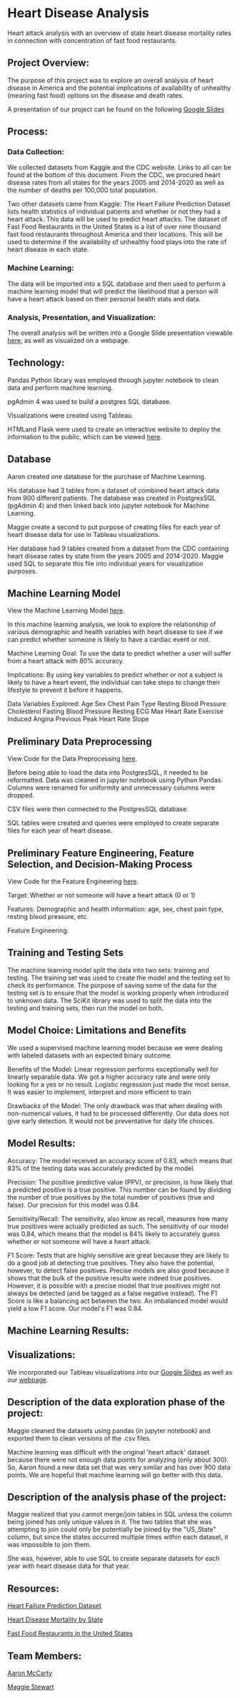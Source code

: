 # Heart Disease Analysis

Heart attack analysis with an overview of state heart disease mortality rates in connection with concentration of fast food restaurants.

## Project Overview:

The purpose of this project was to explore an overall analysis of heart disease in America and the potential implications of availability of unhealthy (meaning fast food) options on the disease and death rates. 

A presentation of our project can be found on the following [Google Slides](https://docs.google.com/presentation/d/1cJC_sjUArMiMfbOxWKrwwbX-4j2tHW_1R3M52RUsq64/edit?usp=sharing)

## Process:

### Data Collection:

We collected datasets from Kaggle and the CDC website. Links to all can be found at the bottom of this document.
From the CDC, we procured heart disease rates from all states for the years 2005 and 2014-2020 as well as the number of deaths per 100,000 total population.

Two other datasets came from Kaggle:
The Heart Failure Prediction Dataset lists health statistics of individual patients and whether or not they had a heart attack. This data will be used to predict heart attacks.
The dataset of Fast Food Restaurants in the United States is a list of over nine thousand fast food restaurants throughout America and their locations. This will be used to determine if the availability of unhealthy food plays into the rate of heart disease in each state.

### Machine Learning:

The data will be imported into a SQL database and then used to perform a machine learning model that will predict the likelihood that a person will have a heart attack based on their personal health stats and data.

### Analysis, Presentation, and Visualization:

The overall analysis will be written into a Google Slide presentation viewable [here](https://docs.google.com/presentation/d/1cJC_sjUArMiMfbOxWKrwwbX-4j2tHW_1R3M52RUsq64/edit?usp=sharing), as well as visualized on a webpage.

## Technology:
Pandas Python library was employed through jupyter notebook to clean data and perform machine learning.

pgAdmin 4 was used to build a postgres SQL database.

Visualizations were created using Tableau.

HTMLand Flask were used to create an interactive website to deploy the information to the public, which can be viewed [here]().

## Database

Aaron created one database for the purchase of Machine Learning. 

His database had 3 tables from a dataset of combined heart attack data from 900 different patients. The database was created in PostgresSQL (pgAdmin 4) and then linked back into jupyter notebook for Machine Learning. 



Maggie create a second to put purpose of creating files for each year of heart disease data for use in Tableau visualizations.

Her database had 9 tables created from a dataset from the CDC containing heart disease rates by state from the years 2005 and 2014-2020. Maggie used SQL to separate this file into individual years for visualization purposes.



## Machine Learning Model

View the Machine Learning Model [here](https://github.com/stewamag/Heart_Disease/blob/main/Heart_Pandas_Pickle.ipynb).

In this machine learning analysis, we look to explore the relationship of various demographic and health variables with heart disease to see if we can predict whether someone is likely to have a cardiac event or not.

Machine Learning Goal: To use the data to predict whether a user will suffer from a heart attack with 80% accuracy.

Implications: By using key variables to predict whether or not a subject is likely to have a heart event, the individual can take steps to change their lifestyle to prevent it before it happens.

Data Variables Explored:
Age
Sex
Chest Pain Type
Resting Blood Pressure
Cholesterol
Fasting Blood Pressure
Resting ECG
Max Heart Rate
Exercise Induced Angina
Previous Peak
Heart Rate Slope

## Preliminary Data Preprocessing

View Code for the Data Preprocessing [here](https://github.com/stewamag/Heart_Disease/blob/main/heart_disease_clean_data.ipynb).

Before being able to load the data into PostgresSQL, it needed to be reformatted. Data was cleaned in jupyter notebook using Python Pandas. Columns were renamed for uniformity and unnecessary columns were dropped.

CSV files were then connected to the PostgresSQL database.

SQL tables were created and queries were employed to create separate files for each year of heart disease.

## Preliminary Feature Engineering, Feature Selection, and Decision-Making Process

View Code for the Feature Engineering [here]().

Target: Whether or not someone will have a heart attack (0 or 1)

Features: Demographic and health information: age, sex, chest pain type, resting blood pressure, etc.

Feature Engineering: 

## Training and Testing Sets

The machine learning model split the data into two sets: training and testing. The training set was used to create the model and the testing set to check its performance. The purpose of saving some of the data for the testing set is to ensure that the model is working properly when introduced to unknown data. The SciKit library was used to split the data into the testing and training sets, then run the model on both.



## Model Choice: Limitations and Benefits

We used a supervised machine learning model because we were dealing with labeled datasets with an expected binary outcome.

Benefits of the Model: Linear regression performs exceptionally well for linearly separable data. We got a higher accuracy rate and were only looking for a yes or no result. Logistic regression just made the most sense. It was easier to implement, interpret and more efficient to train

Drawbacks of the Model: The only drawback was that when dealing with non-numerical values, it had to be processed differently. Our data does not give early detection. It would not be preventative for daily life choices. 

## Model Results:

Accuracy: The model received an accuracy score of 0.83, which means that 83% of the testing data was accurately predicted by the model. 

Precision: The positive predictive value (PPV), or precision, is how likely that a predicted positive is a true positive. This number can be found by dividing the number of true positives by the total number of positives (true and false). Our precision for this model was 0.84.

Sensitivity/Recall: The sensitivity, also know as recall, measures how many true positives were actually predicted as such. The sensitivity of our model was 0.84, which means that the model is 84% likely to accurately guess whether or not someone will have a heart attack.

F1 Score: Tests that are highly sensitive are great because they are likely to do a good job at detecting true positives. They also have the potential, however, to detect false positives. Precise models are also good because it shows that the bulk of the positive results were indeed true positives. However, it is possible with a precise model that true positives might not always be detected (and be tagged as a false negative instead). The F1 Score is like a balancing act between the two. An imbalanced model would yield a low F1 score. Our model's F1 was 0.84.

## Machine Learning Results:

## Visualizations:

We incorporated our Tableau visualizations into our [Google Slides](https://docs.google.com/presentation/d/1cJC_sjUArMiMfbOxWKrwwbX-4j2tHW_1R3M52RUsq64/edit?usp=sharing) as well as our [webpage]().

## Description of the data exploration phase of the project:

Maggie cleaned the datasets using pandas (in jupyter notebook) and exported them to clean versions of the .csv files.

Machine learning was difficult with the original 'heart attack' dataset because there were not enough data points for analyzing (only about 300). So, Aaron found a new data set that was very similar and has over 900 data points. We are hopeful that machine learning will go better with this data.
## Description of the analysis phase of the project:

Maggie realized that you cannot merge/join tables in SQL unless the column being joined has only unique values in it. The two tables that she was attempting to join could only be potentially be joined by the "US_State" column, but since the states occurred multiple times within each dataset, it was impossible to join them.

She was, however, able to use SQL to create separate datasets for each year with heart disease data for that year.

## Resources:

[Heart Failure Prediction Dataset](https://www.kaggle.com/datasets/fedesoriano/heart-failure-prediction)

[Heart Disease Mortality by State](https://www.cdc.gov/nchs/pressroom/sosmap/heart_disease_mortality/heart_disease.htm)

[Fast Food Restaurants in the United States](https://www.kaggle.com/datasets/thedevastator/fast-food-restaurants-in-the-united-states)

## Team Members:

[Aaron McCarty](https://github.com/AmccartyA)

[Maggie Stewart](https://github.com/stewamag)